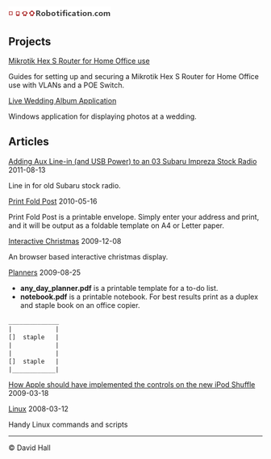 # ![Robotification.com](robotification.png)

## Projects

[Mikrotik Hex S Router for Home Office use](https://github.com/hallzhallz/Mikrotik-Hex-S)

Guides for setting up and securing a Mikrotik Hex S Router for Home Office use with VLANs and a POE Switch.

[Live Wedding Album Application](https://github.com/hallzhallz/LiveWeddingAlbum)

Windows application for displaying photos at a wedding.



## Articles

[Adding Aux Line-in (and USB Power) to an 03 Subaru Impreza Stock Radio](/LineInSubaruImprezaStockRadio)
2011-08-13

Line in for old Subaru stock radio.


[Print Fold Post](https://hallzhallz.github.io/PrintFoldPost/index.htm)
2010-05-16

Print Fold Post is a printable envelope. Simply enter your address and print, and it will be output as a foldable template on A4 or Letter paper.

[Interactive Christmas](https://hallzhallz.github.io/InteractiveChristmas/index.htm)
2009-12-08

An browser based interactive christmas display.

[Planners](/Planners)
2009-08-25

- **any_day_planner.pdf** is a printable template for a to-do list.
- **notebook.pdf** is a printable notebook. For best results print as a duplex and staple book on an office copier.
```
______________
|            |
[]  staple   |
|            |
|            |
[]  staple   |
|____________|
```

[How Apple should have implemented the controls on the new iPod Shuffle](/AppleShuffle)
2009-03-18

[Linux](/Linux)
2008-03-12

Handy Linux commands and scripts

---

&copy; David Hall
